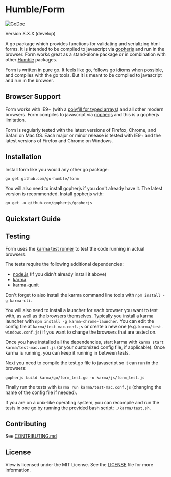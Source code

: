 Humble/Form
===========

[![GoDoc](https://godoc.org/github.com/go-humble/form?status.svg)](https://godoc.org/github.com/go-humble/form)

Version X.X.X (develop)

A go package which provides functions for validating and serializing html forms.
It is intended to be compiled to javascript via
[gopherjs](https://github.com/gopherjs/gopherjs) and run in the browser. Form
works great as a stand-alone package or in combination with other
[Humble](https://github.com/go-humble) packages.

Form is written in pure go. It feels like go, follows go idioms when possible,
and compiles with the go tools. But it is meant to be compiled to javascript and
run in the browser.


Browser Support
---------------

Form works with IE9+ (with a
[polyfill for typed arrays](https://github.com/inexorabletash/polyfill/blob/master/typedarray.js))
and all other modern browsers. Form compiles to javascript via [gopherjs](https://github.com/gopherjs/gopherjs)
and this is a gopherjs limitation.

Form is regularly tested with the latest versions of Firefox, Chrome, and Safari
on Mac OS. Each major or minor release is tested with IE9+ and the latest
versions of Firefox and Chrome on Windows.


Installation
------------

Install form like you would any other go package:

```bash
go get github.com/go-humble/form
```

You will also need to install gopherjs if you don't already have it. The latest version is
recommended. Install gopherjs with:

```
go get -u github.com/gopherjs/gopherjs
```


Quickstart Guide
----------------


Testing
-------

Form uses the [karma test runner](http://karma-runner.github.io/0.12/index.html)
to test the code running in actual browsers.

The tests require the following additional dependencies:

- [node.js](http://nodejs.org/) (If you didn't already install it above)
- [karma](http://karma-runner.github.io/0.12/index.html)
- [karma-qunit](https://github.com/karma-runner/karma-qunit)

Don't forget to also install the karma command line tools with `npm install -g karma-cli`.

You will also need to install a launcher for each browser you want to test with,
as well as the browsers themselves. Typically you install a karma launcher with
`npm install -g karma-chrome-launcher`. You can edit the config file at
`karma/test-mac.conf.js` or create a new one (e.g. `karma/test-windows.conf.js`)
if you want to change the browsers that are tested on.

Once you have installed all the dependencies, start karma with
`karma start karma/test-mac.conf.js` (or your customized config file, if
applicable). Once karma is running, you can keep it running in between tests.

Next you need to compile the test.go file to javascript so it can run in the
browsers:

```
gopherjs build karma/go/form_test.go -o karma/js/form_test.js
```

Finally run the tests with `karma run karma/test-mac.conf.js` (changing the name
of the config file if needed).

If you are on a unix-like operating system, you can recompile and run the tests
in one go by running the provided bash script: `./karma/test.sh`.


Contributing
------------

See
[CONTRIBUTING.md](https://github.com/go-humble/view/blob/master/CONTRIBUTING.md)


License
-------

View is licensed under the MIT License. See the
[LICENSE](https://github.com/go-humble/view/blob/master/LICENSE) file for more
information.
